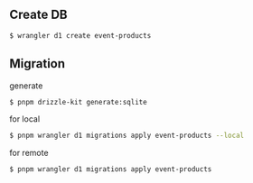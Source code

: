 ## Create DB
```bash
$ wrangler d1 create event-products
```



## Migration
generate
```bash
$ pnpm drizzle-kit generate:sqlite
```

for local
```bash
$ pnpm wrangler d1 migrations apply event-products --local
```

for remote
```bash
$ pnpm wrangler d1 migrations apply event-products
```